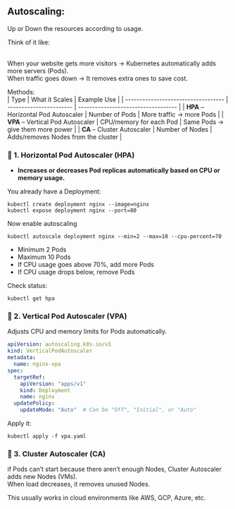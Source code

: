 Autoscaling:
-------------
Up or Down the resources according to usage.

Think of it like:<br><br>

When your website gets more visitors → Kubernetes automatically adds more servers (Pods).<br>
When traffic goes down → It removes extra ones to save cost.<br>

Methods: <br>
| Type                                | What it Scales          | Example Use                         |
| ----------------------------------- | ----------------------- | ----------------------------------- |
| **HPA** – Horizontal Pod Autoscaler | Number of Pods          | More traffic → more Pods            |
| **VPA** – Vertical Pod Autoscaler   | CPU/memory for each Pod | Same Pods → give them more power    |
| **CA** – Cluster Autoscaler         | Number of Nodes         | Adds/removes Nodes from the cluster |


### 🧩 1. Horizontal Pod Autoscaler (HPA)
- **Increases or decreases Pod replicas automatically based on CPU or memory usage.**

You already have a Deployment:<br>
```
kubectl create deployment nginx --image=nginx
kubectl expose deployment nginx --port=80
```

Now enable autoscaling<br>
```
kubectl autoscale deployment nginx --min=2 --max=10 --cpu-percent=70
```
- Minimum 2 Pods
- Maximum 10 Pods
- If CPU usage goes above 70%, add more Pods
- If CPU usage drops below, remove Pods

Check status:
```
kubectl get hpa
```

### 🧩 2. Vertical Pod Autoscaler (VPA)
Adjusts CPU and memory limits for Pods automatically.<br>

```YAML
apiVersion: autoscaling.k8s.io/v1
kind: VerticalPodAutoscaler
metadata:
  name: nginx-vpa
spec:
  targetRef:
    apiVersion: "apps/v1"
    kind: Deployment
    name: nginx
  updatePolicy:
    updateMode: "Auto"  # Can be "Off", "Initial", or "Auto"
```
Apply it:
```
kubectl apply -f vpa.yaml
```

### 🧩 3. Cluster Autoscaler (CA)
if Pods can’t start because there aren’t enough Nodes, Cluster Autoscaler adds new Nodes (VMs). <br>
When load decreases, it removes unused Nodes. <br>

This usually works in cloud environments like AWS, GCP, Azure, etc.<br>
